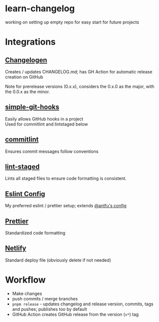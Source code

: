 # learn-changelog

working on setting up empty repo for easy start for future projects

# Integrations

## [Changelogen](https://github.com/unjs/changelogen)

Creates / updates CHANGELOG.md; has GH Action for automatic release creation on GitHub

Note for prerelease versions (0.x.x), considers the 0.x.0 as the major, with the 0.0.x as the minor.

## [simple-git-hooks](https://github.com/toplenboren/simple-git-hooks)

Easily allows GitHub hooks in a project \
Used for commitlint and lintstaged below

## [commitlint](https://commitlint.js.org/#/)

Ensures commit messages follow conventions

## [lint-staged](https://github.com/okonet/lint-staged)

Lints all staged files to ensure code formatting is consistent.

## [Eslint Config](https://github.com/jcamp-code/eslint-config)

My preferred eslint / prettier setup; extends [@antfu's config](https://github.com/antfu/eslint-config)

## [Prettier](https://prettier.io/)

Standardized code formatting

## [Netlify](https://www.netlify.com)

Standard deploy file (obviously delete if not needed)

# Workflow

- Make changes
- push commits / merge branches
- `pnpm release` - updates changelog and release version, commits, tags and pushes; publishes too by default
- GitHub Action creates GitHub release from the version (`v*`) tag
